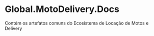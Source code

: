 # Global.MotoDelivery.Docs

Contém os artefatos comuns do Ecosistema de Locação de Motos e Delivery
